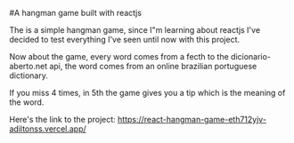 #A hangman game built with reactjs

The is a simple hangman game, since I"m learning about reactjs I've decided to test everything I've seen until now with this project.

Now about the game, every word comes from a fecth to the dicionario-aberto.net api, the word comes from an online brazilian portuguese dictionary.

If you miss 4 times, in 5th the game gives you a tip which is the meaning of the word.

Here's the link to the project: https://react-hangman-game-eth712yjv-adiltonss.vercel.app/
